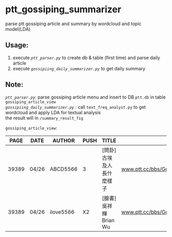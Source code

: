 # ptt_gossiping_summarizer
parse ptt gossiping article and summary by wordcloud and topic model(LDA)

## Usage:  
1. execute *`ptt_parser.py`* to create db & table (first time) and parse daily article  
2. execute *`gossipiing_daily_summarizer.py`* to get daily summary  
  
## Note:
*`ptt_parser.py`*: parse gossiping article menu and insert to DB `ptt.db` in table `gossiping_article_view`   
*`gossipiing_daily_summarizer.py`* : call `text_freq_analyst.py` to get wordcloud and apply LDA for textual analysis  
the result will in  `/summary_result_fig`  
  
`gossiping_article_view`:  

| PAGE  | DATE  | AUTHOR  | PUSH  | TITLE  | ARTICLE_URL  | RPT_DATETIME|
|------ |-------| --------|------ |--------| -------------|-------------|
| 39389 | 04/26  | ABCD5566 |3 | [問卦] 古埃及人長什麼樣子 |www.ptt.cc/bbs/Gossiping/M.1556208340.A.C28.html |2019-04-27 00:48:28|
| 39389 | 04/26  | ilove5566 |X2 | [臉書] 吳祥輝 Brian Wu |www.ptt.cc/bbs/Gossiping/M.1556208225.A.E7E.html |2019-04-27 00:48:28|
  
